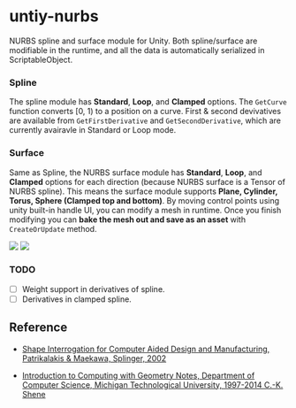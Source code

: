 # untiy-nurbs

NURBS spline and surface module for Unity. Both spline/surface are modifiable in the runtime, and all the data is automatically serialized in ScriptableObject.

### Spline

The spline module has **Standard**, **Loop**, and **Clamped** options. The `GetCurve` function converts [0, 1) to a position on a curve. First & second devivatives are available from `GetFirstDerivative` and `GetSecondDerivative`, which are currently avairavle in Standard or Loop mode. 

### Surface

Same as Spline, the NURBS surface module has **Standard**, **Loop**, and **Clamped** options for each direction (because NURBS surface is a Tensor of NURBS spline). This means the surface module supports **Plane, Cylinder, Torus, Sphere (Clamped top and bottom)**. By moving control points using unity built-in handle UI, you can modify a mesh in runtime. Once you finish modifying you can **bake the mesh out and save as an asset** with `CreateOrUpdate` method.

<img src="/Imgs/spline_1.png"/>
<img src="/Imgs/output.gif"/>


### TODO
- [ ] Weight support in derivatives of spline.
- [ ] Derivatives in clamped spline.

## Reference
- [Shape Interrogation for Computer Aided Design and Manufacturing, Patrikalakis & Maekawa, Splinger, 2002](https://link.springer.com/book/10.1007/978-3-642-04074-0)

- [Introduction to Computing with Geometry Notes, Department of Computer Science, Michigan Technological University, 1997-2014 C.-K. Shene](https://pages.mtu.edu/~shene/COURSES/cs3621/NOTES/)